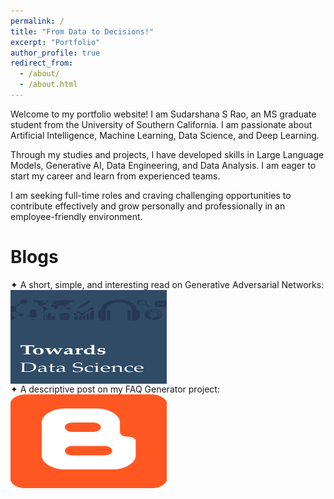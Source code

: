 ```yaml
---
permalink: /
title: "From Data to Decisions!"
excerpt: "Portfolio"
author_profile: true
redirect_from: 
  - /about/
  - /about.html
---
```


Welcome to my portfolio website! I am Sudarshana S Rao, an MS graduate student from the University of Southern California. I am passionate about Artificial Intelligence, Machine Learning, Data Science, and Deep Learning. 

Through my studies and projects, I have developed skills in Large Language Models, Generative AI, Data Engineering, and Data Analysis. I am eager to start my career and learn from experienced teams.

I am seeking full-time roles and craving challenging opportunities to contribute effectively and grow personally and professionally in an employee-friendly environment.

# Blogs   
<div class="flexcontainer">
    <div>
      <div style="display: flex; justify-content: space-between;">
        <span>✦ A short, simple, and interesting read on Generative Adversarial Networks:</span>
  </div>
  <div>
    <a href="https://sudarshanagan.blogspot.com/2021/07/everyone-i-am-currently-engineering.html" onclick="trackOutboundLink(this);">
      <img height="150px" src="/images/image.jpeg" width="250px" align="center">
    </a>
  </div>
</div>

<div class="flexcontainer">
    <div>
      <div style="display: flex; justify-content: space-between;">
        <span>✦ A descriptive post on my FAQ Generator project:</span>
  </div>
  <div>
    <a href="https://medium.com/@sudarshanasrao/faq-generation-using-large-language-models-88746c9381a6" onclick="trackOutboundLink(this);">
      <img height="150px" src="/images/1200px-Blogger_icon_2017.svg.png" width="250px" align="center">
    </a>
  </div>
</div>

